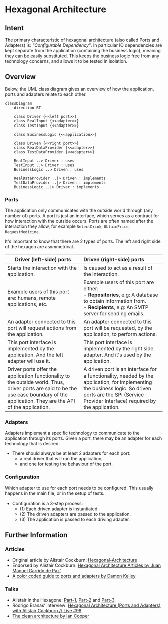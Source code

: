 # Hexagonal Architecture

## Intent

The primary characteristic of hexagonal architecture (also called Ports and Adapters) 
is: *"Configurable Dependency"*.
In particular IO dependencies are kept separate from the application 
(containing the business logic), 
meaning they can be easily substituted.
This keeps the business logic free from any technology concerns, 
and allows it to be tested in isolation.

## Overview 
Below, the UML class diagram gives an overview of 
how the application, ports and adapters relate to each other.

```mermaid
classDiagram
    direction BT

    class Driver {<<left port>>}
    class RealInput {<<adapter>>}
    class TestInput {<<adapter>>}
    
    class BusinessLogic {<<application>>}
    
    class Driven {<<right port>>}      
    class RealDataProvider {<<adapter>>}
    class TestDataProvider {<<adapter>>}
    
    RealInput ..> Driver : uses
    TestInput ..> Driver : uses
    BusinessLogic ..> Driven : uses
    
    RealDataProvider ..|> Driven : implements
    TestDataProvider ..|> Driven : implements
    BusinessLogic ..|> Driver : implements
```

### Ports

The application only communicates with the outside world through (any number of) ports.
A port is just an interface, 
which serves as a contract for how interaction with the outside occurs.
Ports are often named after the interaction they allow, 
for example `SelectDrink`, `ObtainPrice`, `RequestMedicine`.

It's important to know that there are 2 types of ports. 
The left and right side of the hexagon are asymmetrical.

| Driver (left-side) ports                                                                                                                                                                            | Driven (right-side) ports                                                                                                                                                                                |
|-----------------------------------------------------------------------------------------------------------------------------------------------------------------------------------------------------|:---------------------------------------------------------------------------------------------------------------------------------------------------------------------------------------------------------|
| Starts the interaction with the application.                                                                                                                                                        | Is caused to act as a result of the interaction.                                                                                                                                                         |
| Example users of this port are: humans, remote applications, etc.                                                                                                                                   | Example users of this port are either: <br/>- **Repositories**, e.g: A database to obtain information from. <br/>- **Recipients**, e.g: An SMTP server for sending emails.                               |
| An adapter connected to this port will request actions from the application.                                                                                                                        | An adapter connected to this port will be requested, by the application, to perform actions.                                                                                                             |
| This port interface is implemented by the application. And the left adapter will use it.                                                                                                            | This port interface is implemented by the right side adapter. And it's used by the application.                                                                                                          |
| Driver ports offer the application functionality to the outside world. Thus, driver ports are said to be the use case boundary of the application. They are the API of the application.             | A driven port is an interface for a functionality, needed by the application, for implementing the business logic. So driven ports are the SPI (Service Provider Interface) required by the application. |



### Adapters
Adapters implement a specific technology to communicate to the application
through its ports.
Given a port, there may be an adapter for each technology that is desired. 

- There should always be at least 2 adapters for each port:
  - a real driver that will run the application,
  - and one for testing the behaviour of the port.


### Configuration
Which adapter to use for each port needs to be configured. 
This usually happens in the main file, or in the setup of tests.

- Configuration is a 3-step process:
  - (1) Each driven adapter is instantiated. 
  - (2) The driven adapters are passed to the application. 
  - (3) The application is passed to each driving adapter.

## Further Information

### Articles
- Original article by Alistair Cockburn: [Hexagonal-Architecture](https://alistair.cockburn.us/hexagonal-architecture/)
- Endorsed by Alistair Cockburn: [Hexagonal Architecture Articles by Juan Manuel Garrido de Paz’](https://jmgarridopaz.github.io/content/articles.html)
- [A color coded guide to ports and adapters by Damon Kelley](https://8thlight.com/insights/a-color-coded-guide-to-ports-and-adapters)


### Talks
- Alistair in the Hexagone: [Part-1](https://youtu.be/th4AgBcrEHA), [Part-2](https://youtu.be/iALcE8BPs94) and [Part-3](https://youtu.be/DAe0Bmcyt-4).
- Rodrigo Branas’ interview: [Hexagonal Architecture (Ports and Adapters) with Alistair Cockburn // Live #98](https://youtu.be/AOIWUPjal60)
- [The clean architecture by Ian Cooper](https://youtu.be/SxJPQ5qXisw)